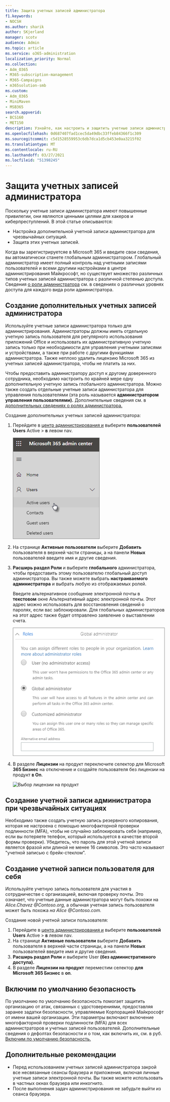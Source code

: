 ```yaml
---
title: Защита учетных записей администратора
f1.keywords:
- NOCSH
ms.author: sharik
author: SKjerland
manager: scotv
audience: Admin
ms.topic: article
ms.service: o365-administration
localization_priority: Normal
ms.collection:
- Adm_O365
- M365-subscription-management
- M365-Campaigns
- m365solution-smb
ms.custom:
- Adm_O365
- MiniMaven
- MSB365
search.appverid:
- BCS160
- MET150
description: Узнайте, как настроить и защитить учетные записи администратора.
ms.openlocfilehash: 0d687407fad1cec5da49dbc33ffeb84366f1c309
ms.sourcegitcommit: c5d1528559953c6db7dca1d5cb453e0aa3215f02
ms.translationtype: MT
ms.contentlocale: ru-RU
ms.lasthandoff: 03/27/2021
ms.locfileid: "51398245"
---
```

# <a name="protect-your-administrator-accounts"></a>Защита учетных записей администратора

Поскольку учетные записи администратора имеют повышенные привилегии, они являются ценными целями для хакеров и киберпреступлений. В этой статье описываются:

- Настройка дополнительной учетной записи администратора для чрезвычайных ситуаций.
- Защита этих учетных записей.

Когда вы зарегистрируетсяе в Microsoft 365 и введите свои сведения, вы автоматически станете глобальным администратором. Глобальный администратор имеет полный контроль над учетными записями пользователей и всеми другими настройками в центре администрирования Майкрософт, но существует множество различных типов учетных записей администратора с различной степенью доступа. Сведения [о роли администратора](/office365/admin/add-users/about-admin-roles) см. в сведениях о различных уровнях доступа для каждого вида роли администратора.

## <a name="create-additional-admin-accounts"></a>Создание дополнительных учетных записей администратора

Используйте учетные записи администратора только для администрирования. Администраторы должны иметь отдельную учетную запись пользователя для регулярного использования приложений Office и использовать их административную учетную запись только при необходимости для управления учетными записями и устройствами, а также при работе с другими функциями администратора. Также неплохо удалить лицензию Microsoft 365 из учетных записей администратора, чтобы не платить за них.

Чтобы предоставить администратору доступ к другому доверенного сотрудника, необходимо настроить по крайней мере одну дополнительную учетную запись глобального администратора. Можно также создать отдельные учетные записи администратора для управления пользователями (эта роль называется **администратором управления пользователями).** Дополнительные сведения см. в [дополнительных сведениях о ролях администратора.](/office365/admin/add-users/about-admin-roles)

Создание дополнительных учетных записей администратора:

 1. Перейдите в <a href="https://go.microsoft.com/fwlink/p/?linkid=837890" target="_blank">центр администрирования и</a> выберите **пользователей Users** Active \> **в** левом nav.

    ![Выберите пользователей, а затем активных пользователей в левом nav](../media/Activeusers.png)

 2. На странице **Активные пользователи** выберите **Добавить** пользователя в верхней части страницы, а на панели **Новых** пользователей введите имя и другие сведения.
 3. **Расширь раздел Роли** и выберите **глобального** администратора, чтобы предоставить этому пользователю глобальный доступ администратора. Вы также можете выбрать **настраиваемого администратора** и выбрать любую из отображаемых ролей.

    Введите альтернативное сообщение электронной почты в **текстовом** окне Альтернативный адрес электронной почты. Этот адрес можно использовать для восстановления сведений о паролях, если вас заблокировали. Для глобальных администраторов на этот адрес также будет отправлено заявление о выставлении счета.

    ![Выбор роли администратора](../media/adminroles.png)

 4. В разделе **Лицензии** на продукт переключите селектор для  Microsoft  **365 Бизнес** на отключение и создайте пользователя без лицензии на продукт **в On**.

    ![Выбор лицензии на продукт](../media/productlicense.png)

## <a name="create-an-emergency-admin-account"></a>Создание учетной записи администратора при чрезвычайных ситуациях

Необходимо также создать учетную запись резервного копирования, которая не настроена с помощью многофакторной проверки подлинности (MFA), чтобы не случайно заблокировать себя (например, если вы потеряете телефон, который используется в качестве второй формы проверки). Убедитесь, что пароль для этой учетной записи является фразой или длиной не менее 16 символов. Это часто называют "учетной записью с брейк-стеклом".

## <a name="create-a-user-account-for-yourself"></a>Создание учетной записи пользователя для себя

Используйте учетную запись пользователя для участия в сотрудничестве с организацией, включая проверку почты. Это означает, что учетные данные администратора могут быть похожи на *Alice.Chavez <span></span> @Contoso.org,* а обычная учетная запись пользователя может быть похожа *на Alice <span></span> @Contoso.com.*

Создание новой учетной записи пользователя:

1. Перейдите в <a href="https://go.microsoft.com/fwlink/p/?linkid=837890" target="_blank">центр администрирования и</a> выберите **пользователей Users** Active \> **в** левом nav.
2. На странице **Активные пользователи** выберите **Добавить** пользователя в верхней части страницы, а на панели **Новых** пользователей введите имя и другие сведения.
3. **Расширь раздел Роли** и выберите User **(без административного доступа).**
4. В разделе **Лицензии на продукт** переместим селектор **для Microsoft 365 Бизнес** в **on**.

## <a name="turn-on-security-defaults"></a>Включим по умолчанию безопасность

По умолчанию по умолчанию безопасность помогает защитить организацию от атак, связанных с удостоверениями, предоставляя заранее задатки безопасности, управляемые Корпорацией Майкрософт от имени вашей организации. Эти параметры включают включение многофакторной проверки подлинности (MFA) для всех администраторов и учетных записей пользователей. Дополнительные сведения о дефолтах безопасности и о том, как включить их, см. в руб. [Включим по умолчанию безопасность.](m365-campaigns-conditional-access.md)

## <a name="additional-recommendations"></a>Дополнительные рекомендации

- Перед использованием учетных записей администратора закрой все несвязанные сеансы браузера и приложения, включая личные учетные записи электронной почты. Вы также можете использовать в частных окнах браузера или инкогнито.
- После выполнения задач администрирования не забудьте выйти из сеанса браузера.
